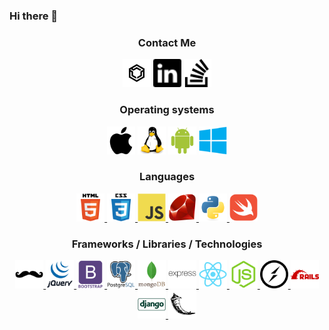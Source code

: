 ### Hi there 👋

<div align="center">
    <h3>Contact Me</h3>
    <!-- https://triplebyte.com/tb/stephan-randle-gqgkqpa -->
    <img src="icons/contact/triplebyte.svg" width=45px alt="Triplebyte">
    <img src="icons/contact/linkedin.svg" width=45px alt="LinkedIn">
    <img src="icons/contact/stackoverflow.svg" width=45px alt="Stack Overflow">
</div>

<div align="center">
    <h3>Operating systems</h3>
    <img src="icons/os/apple-original.svg" width=45px alt="Handlebars">
    <img src="icons/os/linux-original.svg" width=45px alt="Handlebars">
    <img src="icons/os/android-original.svg" width=45px alt="Handlebars">
    <img src="icons/os/windows8-original.svg" width=45px alt="Handlebars">
</div>

<div align="center">
    <h3> Languages </h3>
    <a href="">
        <img src="icons/html5-original-wordmark.svg" width=45px alt="HTML5">
    </a>
    <a href="">
        <img src="icons/css3-original-wordmark.svg" width=45px alt="CSS3">
    </a>
    <a href="">
        <img src="icons/javascript-original.svg" width=45px alt="Javascript">
    </a>
    <a href="">
        <img src="icons/ruby-original.svg" width=45px alt="Ruby">
    </a>
    <a href="">
        <img src="icons/python-original.svg" width=45px alt="Python">
    </a>
    <a href="">
        <img src="icons/swift-original.svg" width=45px alt="Swift">
    </a>
</div>

<div align="center">
    <h3>Frameworks / Libraries / Technologies</h3>
    <a href="https://handlebarsjs.com/guide/">
        <img src="icons/handlebars-original.svg" width=45px alt="Handlebars">
    </a>
    <a href="https://api.jquery.com">
        <img src="icons/jquery-original-wordmark.svg" width=45px alt="Javascript">
    </a>
    <a href="https://getbootstrap.com/docs/5.1/getting-started/introduction/">
        <img src="icons/bootstrap-plain-wordmark.svg" width=45px alt="MongoDB">
    </a>
    <a href="https://www.postgresql.org/docs/current/">
        <img src="icons/postgresql-original-wordmark.svg" width=45px alt="MongoDB">
    </a>
    <a href="https://docs.mongodb.com">
        <img src="icons/mongodb-original-wordmark.svg" width=45px alt="MongoDB">
    </a>
    <a href="https://expressjs.com/en/4x/api.html">
        <img src="icons/express-original-wordmark.svg" width=45px alt="ExpressJS">
    </a>
    <a href="https://reactjs.org/docs/getting-started.html">
        <img src="icons/react-original.svg" width=45px alt="ReactJS">
    </a>
    <a href="https://nodejs.org/en/docs/">
        <img src="icons/nodejs-original.svg" width=45px alt="Node.JS">
    </a>
    <a href="https://socket.io/docs/v4/">
        <img src="icons/socketio-original.svg" width=45px alt="Socket.io">
    </a>
    <a href="https://api.rubyonrails.org">
        <img src="icons/rails-plain-wordmark.svg" width=45px alt="Handlebars">
    </a>
    <a href="https://docs.djangoproject.com/en/4.0/">
        <img src="icons/django-line.svg" width=45px alt="Handlebars">
    </a>
    <a href="https://flask.palletsprojects.com/en/2.0.x/">
        <img src="icons/flask-original.svg" width=45px alt="Handlebars">
    </a>
</div>


<!--
**stephansama/stephansama** is a ✨ _special_ ✨ repository because its `README.md` (this file) appears on your GitHub profile.

Here are some ideas to get you started:

- 🔭 I’m currently working on ...
- 🌱 I’m currently learning ...
- 👯 I’m looking to collaborate on ...
- 🤔 I’m looking for help with ...
- 💬 Ask me about ...
- 📫 How to reach me: ...
- 😄 Pronouns: ...
- ⚡ Fun fact: ...
-->
